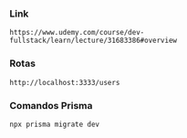 ### Link
```
https://www.udemy.com/course/dev-fullstack/learn/lecture/31683386#overview
```

### Rotas
```POST :: USERS
http://localhost:3333/users
```

### Comandos Prisma

``` Criando tabelas
npx prisma migrate dev
```